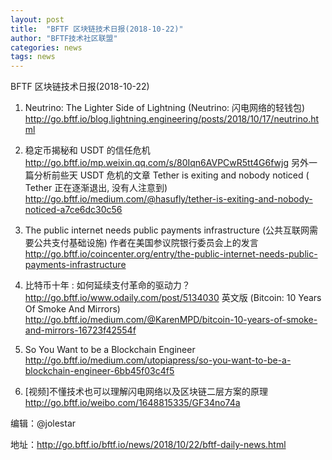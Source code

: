 ```yaml
---
layout: post
title:  "BFTF 区块链技术日报(2018-10-22)"
author: "BFTF技术社区联盟"
categories: news
tags: news
---
```


BFTF 区块链技术日报(2018-10-22)

1. Neutrino: The Lighter Side of Lightning (Neutrino: 闪电网络的轻钱包) <http://go.bftf.io/blog.lightning.engineering/posts/2018/10/17/neutrino.html>

2. 稳定币揭秘和 USDT 的信任危机 <http://go.bftf.io/mp.weixin.qq.com/s/80Iqn6AVPCwR5tt4G6fwjg> 另外一篇分析前些天 USDT 危机的文章 Tether is exiting and nobody noticed ( Tether 正在逐渐退出, 没有人注意到) <http://go.bftf.io/medium.com/@hasufly/tether-is-exiting-and-nobody-noticed-a7ce6dc30c56>

3. The public internet needs public payments infrastructure (公共互联网需要公共支付基础设施) 作者在美国参议院银行委员会上的发言  <http://go.bftf.io/coincenter.org/entry/the-public-internet-needs-public-payments-infrastructure>

4. 比特币十年 : 如何延续支付革命的驱动力？ <http://go.bftf.io/www.odaily.com/post/5134030>  英文版 (Bitcoin: 10 Years Of Smoke And Mirrors)  <http://go.bftf.io/medium.com/@KarenMPD/bitcoin-10-years-of-smoke-and-mirrors-16723f42554f>

6. So You Want to be a Blockchain Engineer <http://go.bftf.io/medium.com/utopiapress/so-you-want-to-be-a-blockchain-engineer-6bb45f03c4f5>

7. [视频]不懂技术也可以理解闪电网络以及区块链二层方案的原理 <http://go.bftf.io/weibo.com/1648815335/GF34no74a>

编辑：@jolestar

地址：http://go.bftf.io/bftf.io/news/2018/10/22/bftf-daily-news.html